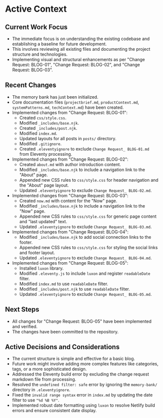 # Active Context

## Current Work Focus
- The immediate focus is on understanding the existing codebase and establishing a baseline for future development.
- This involves reviewing all existing files and documenting the project structure and technologies.
- Implementing visual and structural enhancements as per "Change Request: BLOG-01", "Change Request: BLOG-02", and "Change Request: BLOG-03".

## Recent Changes
- The memory bank has just been initialized.
- Core documentation files (`projectbrief.md`, `productContext.md`, `systemPatterns.md`, `techContext.md`) have been created.
- Implemented changes from "Change Request: BLOG-01":
    - Created `css/style.css`.
    - Modified `_includes/base.njk`.
    - Created `_includes/post.njk`.
    - Modified `index.md`.
    - Updated layouts for all posts in `posts/` directory.
    - Modified `.gitignore`.
    - Created `.eleventyignore` to exclude `Change Request_ BLOG-01.md` from Eleventy processing.
- Implemented changes from "Change Request: BLOG-02":
    - Created `about.md` with author introduction content.
    - Modified `_includes/base.njk` to include a navigation link to the "About" page.
    - Appended new CSS rules to `css/style.css` for header navigation and the "About" page layout.
    - Updated `.eleventyignore` to exclude `Change Request_ BLOG-02.md`.
- Implemented changes from "Change Request: BLOG-03":
    - Created `now.md` with content for the "Now" page.
    - Modified `_includes/base.njk` to include a navigation link to the "Now" page.
    - Appended new CSS rules to `css/style.css` for generic page content and "last updated" text.
    - Updated `.eleventyignore` to exclude `Change Request_ BLOG-03.md`.
- Implemented changes from "Change Request: BLOG-04":
    - Modified `_includes/base.njk` to add social connection links to the footer.
    - Appended new CSS rules to `css/style.css` for styling the social links and footer layout.
    - Updated `.eleventyignore` to exclude `Change Request_ BLOG-04.md`.
- Implemented changes from "Change Request: BLOG-05":
    - Installed `luxon` library.
    - Modified `.eleventy.js` to include `luxon` and register `readableDate` filter.
    - Modified `index.md` to use `readableDate` filter.
    - Modified `_includes/post.njk` to use `readableDate` filter.
    - Updated `.eleventyignore` to exclude `Change Request_ BLOG-05.md`.

## Next Steps
- All changes for "Change Request: BLOG-05" have been implemented and verified.
- The changes have been committed to the repository.

## Active Decisions and Considerations
- The current structure is simple and effective for a basic blog.
- Future work might involve adding more complex features like categories, tags, or a more sophisticated design.
- Addressed the Eleventy build error by excluding the change request markdown file from processing.
- Resolved the `undefined filter: safe` error by ignoring the `memory-bank/` directory in `.eleventyignore`.
- Fixed the `invalid range syntax` error in `index.md` by updating the date filter to use `"%d %B %Y"`.
- Implemented robust date formatting using `luxon` to resolve Netlify build errors and ensure consistent date display.
